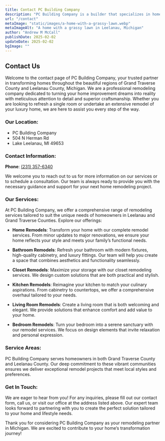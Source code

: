 ```yaml
---
title: Contact PC Building Company
description: "PC Building Company is a builder that specializes in home remodels in Leelanau County, Michigan"
url: "/contact"
metaImage: "static/images/a-home-with-a-grassy-lawn.webp"
metaImageAlt: "A home with a grassy lawn in Leelanau, Michigan"
author: "Andrew M McCall"
publishDate: 2025-02-02
updateDate: 2025-02-02
bgImage: ""
---
```

## Contact Us

Welcome to the contact page of PC Building Company, your trusted partner in transforming homes throughout the beautiful regions of Grand Traverse County and Leelanau County, Michigan. We are a professional remodeling company dedicated to turning your home improvement dreams into reality with meticulous attention to detail and superior craftsmanship. Whether you are looking to refresh a single room or undertake an extensive remodel of your luxury home, we are here to assist you every step of the way.

### Our Location:

- PC Building Company
- 504 N Herman Rd
- Lake Leelanau, MI 49653

### Contact Information:

__Phone__: [(231) 357-6340](tel:+12313576340 "get a home remodel builder in Leelanau County, Michigan")

We welcome you to reach out to us for more information on our services or to schedule a consultation. Our team is always ready to provide you with the necessary guidance and support for your next home remodeling project.

### Our Services:

At PC Building Company, we offer a comprehensive range of remodeling services tailored to suit the unique needs of homeowners in Leelanau and Grand Traverse Counties. Explore our offerings:

- __Home Remodels__: Transform your home with our complete remodel services. From minor updates to major renovations, we ensure your home reflects your style and meets your family’s functional needs.

- __Bathroom Remodels__: Refresh your bathroom with modern fixtures, high-quality cabinetry, and luxury fittings. Our team will help you create a space that combines aesthetics and functionality seamlessly.

- __Closet Remodels__: Maximize your storage with our closet remodeling services. We design custom solutions that are both practical and stylish.

- __Kitchen Remodels__: Reimagine your kitchen to match your culinary aspirations. From cabinetry to countertops, we offer a comprehensive overhaul tailored to your needs.

- __Living Room Remodels__: Create a living room that is both welcoming and elegant. We provide solutions that enhance comfort and add value to your home.

- __Bedroom Remodels__: Turn your bedroom into a serene sanctuary with our remodel services. We focus on design elements that invite relaxation and personal expression.

### Service Areas:

PC Building Company serves homeowners in both Grand Traverse County and Leelanau County. Our deep commitment to these vibrant communities ensures we deliver exceptional remodel projects that meet local styles and preferences.

### Get In Touch:

We are eager to hear from you! For any inquiries, please fill out our contact form, call us, or visit our office at the address listed above. Our expert team looks forward to partnering with you to create the perfect solution tailored to your home and lifestyle needs.

Thank you for considering PC Building Company as your remodeling partner in Michigan. We are excited to contribute to your home’s transformation journey!

